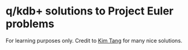 # q/kdb+ solutions to Project Euler problems

For learning purposes only. Credit to [Kim Tang](https://github.com/kimtang/kdb-euler) for many nice solutions.